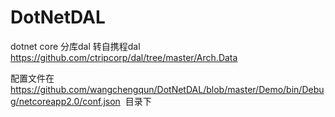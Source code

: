 # DotNetDAL
dotnet core 分库dal  转自携程dal https://github.com/ctripcorp/dal/tree/master/Arch.Data

配置文件在 https://github.com/wangchengqun/DotNetDAL/blob/master/Demo/bin/Debug/netcoreapp2.0/conf.json  目录下


